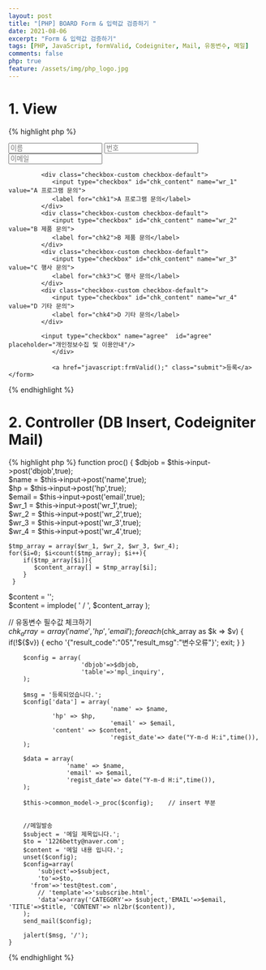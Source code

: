 ```yaml
---
layout: post
title: "[PHP] BOARD Form & 입력값 검증하기 "
date: 2021-08-06
excerpt: "Form & 입력값 검증하기"
tags: [PHP, JavaScript, formValid, Codeigniter, Mail, 유동변수, 메일]
comments: false
php: true
feature: /assets/img/php_logo.jpg
---
```



# 1. View
{% highlight php %}
<div>
    <form name="frm" method="post" action="/front/proc">
    <input type="hidden" name="dbjob" value="i" />
		    <div class="inputbox">
					   <input type="text" id="name" name="name" placeholder="이름" /> 
             <input type="text" id="hp" name="hp"  maxlength="11" placeholder="번호" required="">
             <!--<input type="tel" id="hp" name="hp"  placeholder="전화번호" maxlength="11" /> 번호만 입력가능-->  
						 <input type="text"  id="email" name="email" placeholder="이메일"/>
         
             <div class="checkbox-custom checkbox-default">
                <input type="checkbox" id="chk_content" name="wr_1" value="A 프로그램 문의">
                <label for="chk1">A 프로그램 문의</label>
             </div>
             <div class="checkbox-custom checkbox-default">
                <input type="checkbox" id="chk_content" name="wr_2" value="B 제품 문의">
                <label for="chk2">B 제품 문의</label>
             </div>
             <div class="checkbox-custom checkbox-default">
                <input type="checkbox" id="chk_content" name="wr_3" value="C 행사 문의">
                <label for="chk3">C 행사 문의</label>
             </div>
             <div class="checkbox-custom checkbox-default">
                <input type="checkbox" id="chk_content" name="wr_4" value="D 기타 문의">
                <label for="chk4">D 기타 문의</label>
             </div>
 
             <input type="checkbox" name="agree"  id="agree" placeholder="개인정보수집 및 이용안내"/>
				</div>
      
				<a href="javascript:frmValid();" class="submit">등록</a>
    </form>
</div>
 
<script>
 function frmValid(){

   var chk_length = $("input:checkbox[id=chk_content]:checked").length;
   var regExpEmail = /^[0-9a-zA-Z]([-_\.]?[0-9a-zA-Z])*@[0-9a-zA-Z]([-_\.]?[0-9a-zA-Z])*\.[a-zA-Z]{2,3}$/i; //이메일
   var regExpHP = /^\d{3}\d{3,4}\d{4}$/; //핸드폰 
   var isnum = /^\d+$/.test(document.frm.hp.value);
   
   with(document.frm){
      if(!name.value){
        alert("이름을 입력해주세요");
        name.focus();
        return;
      }
  
      if(!isnum){
         alert("연락처는 숫자만 입력 가능합니다.");
         return false;
      }

      if(!regExpHP.test(hp.value)){
         alert("연락처를 정확히 입력해주세요");
         hp.focus();
         return false;
      }
  
      if(!email.value){
        alert("이메일을 입력해주세요");
        email.focus();
        return;
      }
 
      if(!regExpEmail.test(email.value)){
         alert("이메일 형식에 맞게 입력해주세요.");
         return false;
      }

      if(chk_length < 1 ){
         alert("문의 내용은 적어도 하나는 선택해주세요.");
         wr_1.focus();
         return false;
      }
                       
                       
      if(!$("#agree").prop("checked")){
				alert("개인정보수집 및 이용안내에 동의 하셔야 합니다.");
				return;
			}
  
      return true;
   }  

 }

 
</script> 

{% endhighlight %}

# 2. Controller (DB Insert, Codeigniter Mail)
{% highlight php %}
function proc()
{
		$dbjob = $this->input->post('dbjob',true);	
		$name = $this->input->post('name',true);	
    $hp = $this->input->post('hp',true);	
		$email = $this->input->post('email',true);	 
    $wr_1 = $this->input->post('wr_1',true);	 
    $wr_2 = $this->input->post('wr_2',true);	 
    $wr_3 = $this->input->post('wr_3',true);	 
    $wr_4 = $this->input->post('wr_4',true);	 
    
    $tmp_array = array($wr_1, $wr_2, $wr_3, $wr_4);
    for($i=0; $i<count($tmp_array); $i++){
        if($tmp_array[$i]){
           $content_array[] = $tmp_array[$i]; 
        }
     }
   $content = '';                             
   $content = implode( ' / ', $content_array );
   
   // 유동변수 필수값 체크하기                          
   $chk_array = array('name', 'hp', 'email');
   foreach($chk_array as $k => $v)
   {  
      if(!${$v})
      {
        echo '{"result_code":"05","result_msg":"변수오류"}';
        exit;
      } 
   }
                      
		$config = array( 
						'dbjob'=>$dbjob,
						'table'=>'mpl_inquiry',
		);
 
		$msg = '등록되었습니다.'; 
		$config['data'] = array(
								'name' => $name, 
                'hp' => $hp,
								'email' => $email,
                'content' => $content,
								'regist_date'=> date("Y-m-d H:i",time()),
		);
  		 
		$data = array(
					'name' => $name,
					'email' => $email,  
					'regist_date'=> date("Y-m-d H:i",time()),
		); 

		$this->common_model->_proc($config);    // insert 부분 


 		//메일발송 
		$subject = '메일 제목입니다.';  
		$to = '1226betty@naver.com'; 
		$content = '메일 내용 입니다.';
		unset($config);
		$config=array(
			'subject'=>$subject,
			'to'=>$to,
		  'from'=>'test@test.com',
			// 'template'=>'subscribe.html',
			'data'=>array('CATEGORY'=> $subject,'EMAIL'=>$email, 'TITLE'=>$title, 'CONTENT'=> nl2br($content)), 
		);
		send_mail($config);
		  
		jalert($msg, '/'); 
	}
{% endhighlight %}
